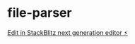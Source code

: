 # file-parser

[Edit in StackBlitz next generation editor ⚡️](https://stackblitz.com/~/github.com/mpernia/file-parser)